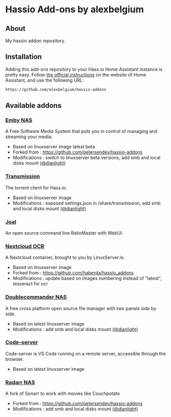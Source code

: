 # Hassio Add-ons by alexbelgium

## About
My hassio addon repository.

## Installation

Adding this add-ons repository to your Hass.io Home Assistant instance is
pretty easy. Follow [the official instructions][third-party-addons] on the
website of Home Assistant, and use the following URL:

```txt
https://github.com/alexbelgium/hassio-addons
```

## Available addons

[//]: # (ADDONLIST_START)

### [Emby NAS](emby/)
A Free Software Media System that puts you in control of managing and streaming your media.
- Based on linuxserver image latest beta
- Forked from : https://github.com/petersendev/hassio-addons
- Modifications : switch to linuxserver beta versions, add smb and local disks mount [(@dianlight)](https://github.com/dianlight)

### [Transmission](transmission/)
The torrent client for Hass.io.
- Based on linuxserver image
- Modifications :  exposed settings.json in /share/transmission, add smb and local disks mount [(@dianlight)](https://github.com/dianlight)

### [Joal](joal/)
An open source command line RatioMaster with WebUI.

### [Nextcloud OCR](nextcloud/)
A Nextcloud container, brought to you by LinuxServer.io. 
- Based on linuxserver image
- Forked from : https://github.com/haberda/hassio_addons
- Modifications : update based on images numbering instead of "latest", tesseract for ocr

### [Doublecommander NAS](doublecommander/)
A free cross platform open source file manager with two panels side by side.
- Based on latest linuxserver image
- Modifications : add smb and local disks mount [(@dianlight)](https://github.com/dianlight)

### [Code-server](code-server/)
Code-server is VS Code running on a remote server, accessible through the browser.
- Based on latest linuxserver image

### [Radarr NAS](radarr/)
A fork of Sonarr to work with movies like Couchpotato
- Forked from : https://github.com/petersendev/hassio-addons
- Modifications : add smb and local disks mount [(@dianlight)](https://github.com/dianlight)

[//]: # (ADDONLIST_END)

[third-party-addons]: https://home-assistant.io/hassio/installing_third_party_addons/

